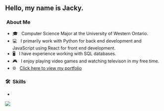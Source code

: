 <h2> Hello, my name is Jacky.</h2>

<h3> &nbsp;About Me </h3>

- 🎓 &nbsp; Computer Science Major at the University of Western Ontario.
- 💻 &nbsp; I primarily work with Python for back end development and JavaScript using React for front end development.
- 🖥️ &nbsp; I have experience working with SQL databases.
- 🎮 &nbsp; I enjoy playing video games and watching televison in my free time.
- 🌐 &nbsp; [Click here to view my portfolio](https://jackyliu.netlify.app/)

<h3> 🛠 &nbsp;Skills</h3>

- &nbsp;
<img src="https://img.shields.io/badge/python%20-%2314354C.svg?&style=for-the-badge&logo=python&logoColor=white"/>
